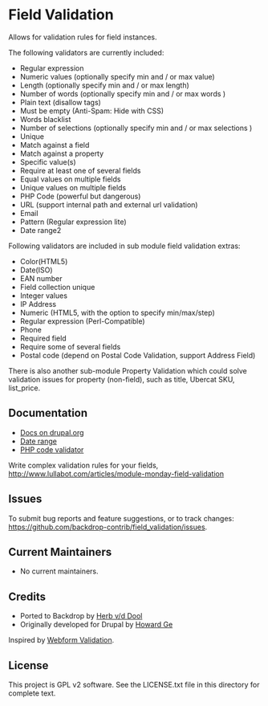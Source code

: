 Field Validation
================

Allows for validation rules for field instances.

The following validators are currently included:

* Regular expression
* Numeric values (optionally specify min and / or max value)
* Length (optionally specify min and / or max length)
* Number of words (optionally specify min and / or max words )
* Plain text (disallow tags)
* Must be empty (Anti-Spam: Hide with CSS)
* Words blacklist
* Number of selections (optionally specify min and / or max selections )
* Unique
* Match against a field
* Match against a property
* Specific value(s)
* Require at least one of several fields
* Equal values on multiple fields
* Unique values on multiple fields
* PHP Code (powerful but dangerous)
* URL (support internal path and external url validation)
* Email
* Pattern (Regular expression lite)
* Date range2

Following validators are included in sub module field validation extras:

* Color(HTML5)
* Date(ISO)
* EAN number
* Field collection unique
* Integer values
* IP Address
* Numeric (HTML5, with the option to specify min/max/step)
* Regular expression (Perl-Compatible)
* Phone
* Required field
* Require some of several fields
* Postal code (depend on Postal Code Validation, support Address Field)

There is also another sub-module Property Validation which could solve validation issues for property (non-field), such as title, Ubercat SKU, list_price.

Documentation
-------------

* [Docs on drupal.org](http://drupal.org/node/1299698)
* [Date range](http://drupal.org/node/1438436)
* [PHP code validator](https://www.drupal.org/node/1537028)

Write complex validation rules for your fields, http://www.lullabot.com/articles/module-monday-field-validation

Issues
------

To submit bug reports and feature suggestions, or to track changes:
  https://github.com/backdrop-contrib/field_validation/issues.

Current Maintainers
-------------------

* No current maintainers.

Credits
-------

* Ported to Backdrop by [Herb v/d Dool](https://github.com/herbdool/)
* Originally developed for Drupal by [Howard Ge](https://www.drupal.org/u/g089h515r806)

Inspired by [Webform Validation](http://drupal.org/project/webform_validation).

License
-------

This project is GPL v2 software. See the LICENSE.txt file in this directory for
complete text.